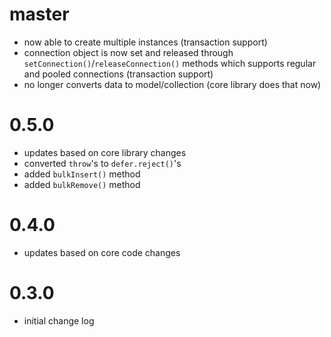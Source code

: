 # master
- now able to create multiple instances (transaction support)
- connection object is now set and released through `setConnection()`/`releaseConnection()` methods which supports regular and pooled connections (transaction support)
- no longer converts data to model/collection (core library does that now)

# 0.5.0
- updates based on core library changes
- converted `throw`'s to `defer.reject()`'s
- added `bulkInsert()` method
- added `bulkRemove()` method

# 0.4.0
- updates based on core code changes

# 0.3.0
- initial change log
